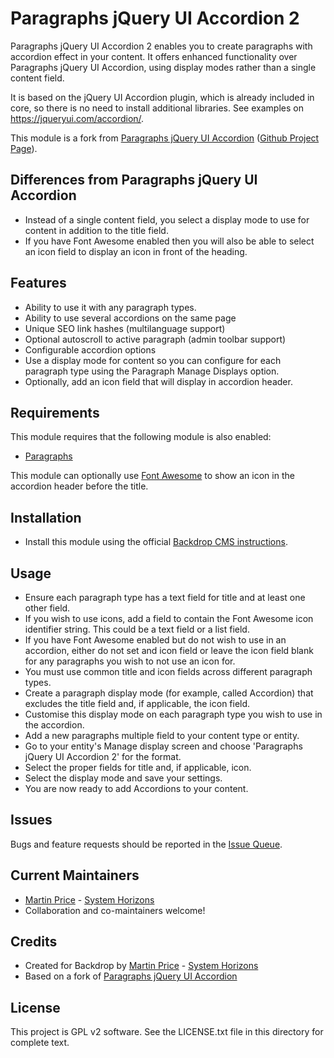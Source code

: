 # Paragraphs jQuery UI Accordion 2
Paragraphs jQuery UI Accordion 2 enables you to create paragraphs with
accordion effect in your content. It offers enhanced functionality over 
Paragraphs jQuery UI Accordion, using display modes rather than a single 
content field.

It is based on the jQuery UI Accordion plugin, which is already included in
core, so there is no need to install additional libraries. See examples on
https://jqueryui.com/accordion/.

This module is a fork from [Paragraphs jQuery UI Accordion](https://backdropcms.org/project/paragraphs_jquery_ui_accordion) ([Github Project Page](https://github.com/backdrop-contrib/paragraphs_jquery_ui_accordion)).

## Differences from Paragraphs jQuery UI Accordion
- Instead of a single content field, you select a display mode to use for
content in addition to the title field.
- If you have Font Awesome enabled then you will also be able to select an icon
field to display an icon in front of the heading.

## Features
- Ability to use it with any paragraph types.
- Ability to use several accordions on the same page
- Unique SEO link hashes (multilanguage support)
- Optional autoscroll to active paragraph (admin toolbar support)
- Configurable accordion options
- Use a display mode for content so you can configure for each paragraph type
using the Paragraph Manage Displays option.
- Optionally, add an icon field that will display in accordion header.

## Requirements
This module requires that the following module is also enabled:

- [Paragraphs](https://github.com/backdrop-contrib/paragraphs)

This module can optionally use [Font Awesome](https://github.com/backdrop-contrib/font_awesome) to show an icon in the
accordion header before the title.

## Installation
-  Install this module using the official [Backdrop CMS instructions](https://backdropcms.org/user-guide/modules).

## Usage
- Ensure each paragraph type has a text field for title and at least one other
field.
- If you wish to use icons, add a field to contain the Font Awesome icon
identifier string. This could be a text field or a list field.
- If you have Font Awesome enabled but do not wish to use in an accordion,
either do not set and icon field or leave the icon field blank for any
paragraphs you wish to not use an icon for.
- You must use common title and icon fields across different paragraph types.
- Create a paragraph display mode (for example, called Accordion) that excludes
the title field and, if applicable, the icon field.
- Customise this display mode on each paragraph type you wish to use in the accordion.
- Add a new paragraphs multiple field to your content type or entity.
- Go to your entity's Manage display screen and choose 'Paragraphs jQuery UI
Accordion 2' for the format.
- Select the proper fields for title and, if applicable, icon.
- Select the display mode and save your settings.
- You are now ready to add Accordions to your content.

## Issues
Bugs and feature requests should be reported in the [Issue Queue](https://github.com/backdrop-contrib/paragraphs_jquery_ui_accordion2/issues).

## Current Maintainers
- [Martin Price](https://github.com/yorkshire-pudding) - [System Horizons](https://www.systemhorizons.co.uk)
- Collaboration and co-maintainers welcome!

## Credits
- Created for Backdrop by [Martin Price](https://github.com/yorkshire-pudding) - [System Horizons](https://www.systemhorizons.co.uk)
- Based on a fork of [Paragraphs jQuery UI Accordion](https://github.com/backdrop-contrib/paragraphs_jquery_ui_accordion)

## License
This project is GPL v2 software. See the LICENSE.txt file in this directory for
complete text.
